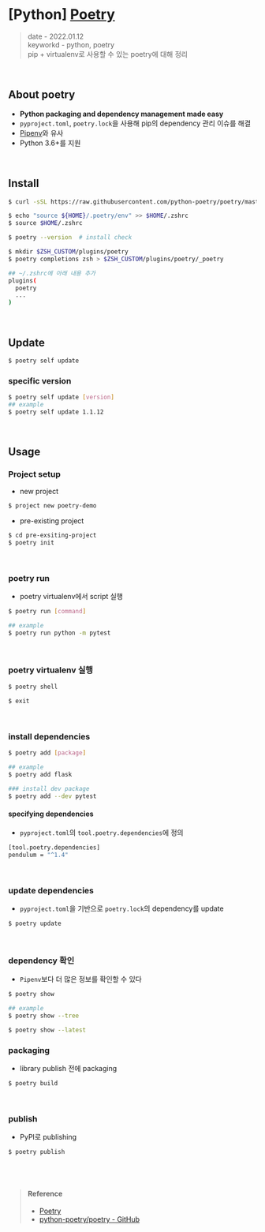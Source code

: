 # [Python] [Poetry](https://python-poetry.org/)
> date - 2022.01.12  
> keyworkd - python, poetry  
> pip + virtualenv로 사용할 수 있는 poetry에 대해 정리  

<br>

## About poetry
* **Python packaging and dependency management made easy**
* `pyproject.toml`, `poetry.lock`을 사용해 pip의 dependency 관리 이슈를 해결
* [Pipenv](https://pipenv.pypa.io/en/latest/)와 유사
* Python 3.6+를 지원


<br>

## Install
```sh
$ curl -sSL https://raw.githubusercontent.com/python-poetry/poetry/master/get-poetry.py | python -

$ echo "source ${HOME}/.poetry/env" >> $HOME/.zshrc
$ source $HOME/.zshrc

$ poetry --version  # install check

$ mkdir $ZSH_CUSTOM/plugins/poetry
$ poetry completions zsh > $ZSH_CUSTOM/plugins/poetry/_poetry

## ~/.zshrc에 아래 내용 추가
plugins(
  poetry
  ...
)
```

<br>

## Update
```sh
$ poetry self update
```

### specific version
```sh
$ poetry self update [version]
## example
$ poetry self update 1.1.12
```


<br>

## Usage

### Project setup
* new project
```sh
$ project new poetry-demo
```

* pre-existing project
```sh
$ cd pre-exsiting-project
$ poetry init
```

<br>

### poetry run
* poetry virtualenv에서 script 실행
```sh
$ poetry run [command]

## example
$ poetry run python -m pytest
```

<br>

### poetry virtualenv 실행
```sh
$ poetry shell

$ exit
```

<br>

### install dependencies
```sh
$ poetry add [package]

## example
$ poetry add flask

### install dev package
$ poetry add --dev pytest
```

#### specifying dependencies
* `pyproject.toml`의 `tool.poetry.dependencies`에 정의
```sh
[tool.poetry.dependencies]
pendulum = "^1.4"
```

<br>

### update dependencies
* `pyproject.toml`을 기반으로 `poetry.lock`의 dependency를 update
```sh
$ poetry update
```

<br>

### dependency 확인
* `Pipenv`보다 더 많은 정보를 확인할 수 있다
```sh
$ poetry show

## example
$ poetry show --tree

$ poetry show --latest
```


### packaging
* library publish 전에 packaging
```sh
$ poetry build
```

<br>

### publish
* PyPI로 publishing
```sh
$ poetry publish
```


<br><br>

> #### Reference
> * [Poetry](https://python-poetry.org/)
> * [python-poetry/poetry - GitHub](https://github.com/python-poetry/poetry)
